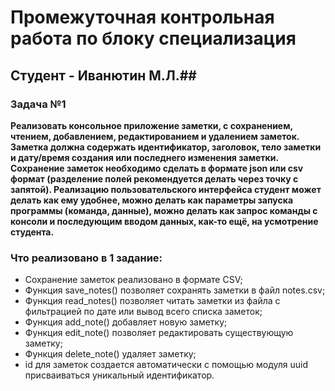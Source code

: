 # **Промежуточная контрольная работа по блоку специализация**

## Студент - Иванютин М.Л.##


### Задача №1
**Реализовать консольное приложение заметки, с сохранением, чтением, добавлением, редактированием и удалением заметок. Заметка должна содержать идентификатор, заголовок, тело заметки и дату/время создания или последнего изменения заметки. Сохранение заметок необходимо сделать в формате json или csv формат (разделение полей рекомендуется делать через точку с запятой). Реализацию пользовательского интерфейса студент может делать как ему удобнее, можно делать как параметры запуска программы (команда, данные), можно делать как запрос команды с консоли и последующим вводом данных, как-то ещё, на усмотрение студента.**

### Что реализовано в 1 задание:
- Сохранение заметок реализовано в формате CSV;
- Функция save_notes() позволяет сохранять заметки в файл notes.csv;
- Функция read_notes() позволяет читать заметки из файла с фильтрацией по дате или вывод всего списка заметок;
- Функция add_note() добавляет новую заметку;
- Функция edit_note() позволяет редактировать существующую заметку;
- Функция delete_note() удаляет заметку;
- id для заметок создается автоматически с помощью модуля uuid присваиваться уникальный идентификатор.
